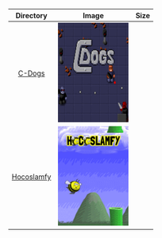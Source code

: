 | Directory | Image | Size |
| :--------: | :---: | :--: |
| [C-Dogs]() | <a href=""><img src="./C-Dogs/Roms/PORTS/Imgs/C-Dogs.png" alt="C-Dogs" height="200" /></a> |  |
| [Hocoslamfy]() | <a href=""><img src="./Hocoslamfy/Roms/PORTS/Imgs/Hocoslamfy.png" alt="Hocoslamfy" height="200" /></a> |  |
